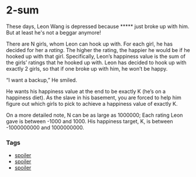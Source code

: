 # 2-sum

These days, Leon Wang is depressed because \*\*\*\*\* just broke up with him. But at least he's not a beggar anymore! 

There are N girls, whom Leon can hook up with. For each girl, he has decided for her a *rating*. The higher the rating, the happier he would be if he hooked up with that girl. Specifically, Leon’s happiness value is the sum of the girls’ ratings that he hooked up with. Leon has decided to hook up with exactly 2 girls, so that if one broke up with him, he won’t be happy.

“I want a backup,” He smiled.

He wants his happiness value at the end to be exactly K (he’s on a happiness diet). As the slave in his basement, you are forced to help him figure out which girls to pick to achieve a happiness value of exactly K.

On a more detailed note, N can be as large as 1000000; Each rating Leon gave is between -1000 and 1000. His happiness target, K, is between -1000000000 and 1000000000.

### Tags
- [spoiler]()
- [spoiler]()
- [spoiler]()
